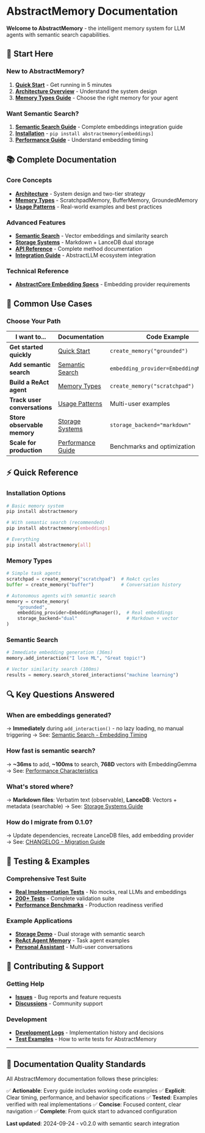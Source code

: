# AbstractMemory Documentation

**Welcome to AbstractMemory** - the intelligent memory system for LLM agents with semantic search capabilities.

## 🚀 Start Here

### New to AbstractMemory?
1. **[Quick Start](../README.md#-quick-start)** - Get running in 5 minutes
2. **[Architecture Overview](architecture.md)** - Understand the system design
3. **[Memory Types Guide](memory-types.md)** - Choose the right memory for your agent

### Want Semantic Search?
1. **[Semantic Search Guide](semantic-search.md)** - Complete embeddings integration guide
2. **[Installation](../README.md#installation)** - `pip install abstractmemory[embeddings]`
3. **[Performance Guide](semantic-search.md#performance-characteristics)** - Understand embedding timing

## 📚 Complete Documentation

### Core Concepts
- **[Architecture](architecture.md)** - System design and two-tier strategy
- **[Memory Types](memory-types.md)** - ScratchpadMemory, BufferMemory, GroundedMemory
- **[Usage Patterns](usage-patterns.md)** - Real-world examples and best practices

### Advanced Features
- **[Semantic Search](semantic-search.md)** - Vector embeddings and similarity search
- **[Storage Systems](storage-systems.md)** - Markdown + LanceDB dual storage
- **[API Reference](api-reference.md)** - Complete method documentation
- **[Integration Guide](integration.md)** - AbstractLLM ecosystem integration

### Technical Reference
- **[AbstractCore Embedding Specs](abstractcore-embedding-specs.md)** - Embedding provider requirements

## 🎯 Common Use Cases

### Choose Your Path

| **I want to...** | **Documentation** | **Code Example** |
|-------------------|-------------------|------------------|
| **Get started quickly** | [Quick Start](../README.md#-quick-start) | `create_memory("grounded")` |
| **Add semantic search** | [Semantic Search](semantic-search.md#quick-start) | `embedding_provider=EmbeddingManager()` |
| **Build a ReAct agent** | [Memory Types](memory-types.md#scratchpadmemory) | `create_memory("scratchpad")` |
| **Track user conversations** | [Usage Patterns](usage-patterns.md#personal-assistant) | Multi-user examples |
| **Store observable memory** | [Storage Systems](storage-systems.md#markdown-storage) | `storage_backend="markdown"` |
| **Scale for production** | [Performance Guide](semantic-search.md#performance-characteristics) | Benchmarks and optimization |

## ⚡ Quick Reference

### Installation Options
```bash
# Basic memory system
pip install abstractmemory

# With semantic search (recommended)
pip install abstractmemory[embeddings]

# Everything
pip install abstractmemory[all]
```

### Memory Types
```python
# Simple task agents
scratchpad = create_memory("scratchpad")  # ReAct cycles
buffer = create_memory("buffer")          # Conversation history

# Autonomous agents with semantic search
memory = create_memory(
    "grounded",
    embedding_provider=EmbeddingManager(),  # Real embeddings
    storage_backend="dual"                  # Markdown + vector
)
```

### Semantic Search
```python
# Immediate embedding generation (36ms)
memory.add_interaction("I love ML", "Great topic!")

# Vector similarity search (100ms)
results = memory.search_stored_interactions("machine learning")
```

## 🔍 Key Questions Answered

### **When are embeddings generated?**
→ **Immediately** during `add_interaction()` - no lazy loading, no manual triggering
→ See: [Semantic Search - Embedding Timing](semantic-search.md#1-embedding-generation-timing)

### **How fast is semantic search?**
→ **~36ms** to add, **~100ms** to search, **768D** vectors with EmbeddingGemma
→ See: [Performance Characteristics](semantic-search.md#performance-characteristics)

### **What's stored where?**
→ **Markdown files**: Verbatim text (observable), **LanceDB**: Vectors + metadata (searchable)
→ See: [Storage Systems Guide](storage-systems.md)

### **How do I migrate from 0.1.0?**
→ Update dependencies, recreate LanceDB files, add embedding provider
→ See: [CHANGELOG - Migration Guide](../CHANGELOG.md#-migration-guide)

## 🧪 Testing & Examples

### Comprehensive Test Suite
- **[Real Implementation Tests](../tests/integration/)** - No mocks, real LLMs and embeddings
- **[200+ Tests](../README.md#-testing--validation)** - Complete validation suite
- **[Performance Benchmarks](../tests/integration/test_final_vector_search_proof.py)** - Production readiness verified

### Example Applications
- **[Storage Demo](../examples/storage_demo.py)** - Dual storage with semantic search
- **[ReAct Agent Memory](usage-patterns.md#react-agent-scratchpad)** - Task agent examples
- **[Personal Assistant](usage-patterns.md#personal-assistant)** - Multi-user conversations

## 🤝 Contributing & Support

### Getting Help
- **[Issues](https://github.com/lpalbou/AbstractAgent/issues)** - Bug reports and feature requests
- **[Discussions](https://github.com/lpalbou/AbstractAgent/discussions)** - Community support

### Development
- **[Development Logs](devlogs/)** - Implementation history and decisions
- **[Test Examples](../tests/)** - How to write tests for AbstractMemory

---

## 🎯 Documentation Quality Standards

All AbstractMemory documentation follows these principles:

✅ **Actionable**: Every guide includes working code examples
✅ **Explicit**: Clear timing, performance, and behavior specifications
✅ **Tested**: Examples verified with real implementations
✅ **Concise**: Focused content, clear navigation
✅ **Complete**: From quick start to advanced configuration

**Last updated**: 2024-09-24 - v0.2.0 with semantic search integration